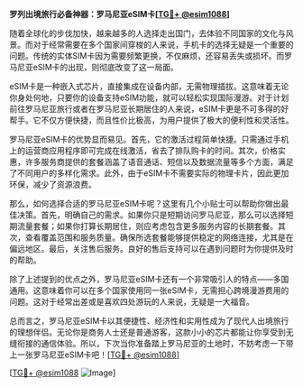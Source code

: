 **罗列出境旅行必备神器：罗马尼亚eSIM卡[[TG💪+ @esim1088](https://t.me/s/esim1088)]**

随着全球化的步伐加快，越来越多的人选择走出国门，去体验不同国家的文化与风景。而对于经常需要在多个国家间穿梭的人来说，手机卡的选择无疑是一个重要的问题。传统的实体SIM卡因为需要频繁更换，不仅麻烦，还容易丢失或损坏。而罗马尼亚eSIM卡的出现，则彻底改变了这一局面。

eSIM卡是一种嵌入式芯片，直接集成在设备内部，无需物理插拔。这意味着无论你身处何地，只要你的设备支持eSIM功能，就可以轻松实现国际漫游。对于计划前往罗马尼亚旅行或者在罗马尼亚长期居住的人来说，eSIM卡更是不可多得的好帮手。它不仅方便快捷，而且性价比极高，为用户提供了极大的便利性和灵活性。

罗马尼亚eSIM卡的优势显而易见。首先，它的激活过程简单快捷。只需通过手机上的运营商应用程序即可完成在线激活，省去了排队购卡的时间。其次，价格实惠，许多服务商提供的套餐涵盖了语音通话、短信以及数据流量等多个方面，满足了不同用户的多样化需求。此外，由于eSIM卡不需要实际的物理卡片，因此更加环保，减少了资源浪费。

那么，如何选择合适的罗马尼亚eSIM卡呢？这里有几个小贴士可以帮助你做出最佳决策。首先，明确自己的需求。如果你只是短期访问罗马尼亚，那么可以选择短期流量套餐；如果你打算长期居住，则应考虑包含更多服务内容的长期套餐。其次，查看覆盖范围和服务质量。确保所选套餐能够提供稳定的网络连接，尤其是在偏远地区。最后，关注售后服务。良好的售后支持可以在遇到问题时为你提供及时的帮助。

除了上述提到的优点之外，罗马尼亚eSIM卡还有一个非常吸引人的特点——多国通用。这意味着你可以在多个国家使用同一张eSIM卡，无需担心跨境漫游费用的问题。这对于经常出差或是喜欢四处游玩的人来说，无疑是一大福音。

总而言之，罗马尼亚eSIM卡以其便捷性、经济性和实用性成为了现代人出境旅行的理想伴侣。无论你是商务人士还是普通游客，这款小小的芯片都能让你享受到无缝衔接的通信体验。所以，下次当你准备踏上罗马尼亚的土地时，不妨考虑一下带上一张罗马尼亚eSIM卡吧！[[TG💪+ @esim1088](https://t.me/s/esim1088)]

[[TG💪+ @esim1088](https://t.me/s/esim1088) ![Image](https://i.postimg.cc/4NQfJmqS/Snipaste-2025-05-13-00-14-12.png)]